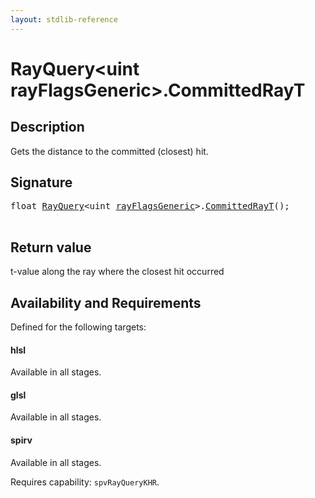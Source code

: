 ```yaml
---
layout: stdlib-reference
---
```


# RayQuery\<uint rayFlagsGeneric\>\.CommittedRayT

## Description

Gets the distance to the committed (closest) hit.



## Signature 

<pre>
<span class="code_keyword">float</span> <a href="index.html" class="code_type">RayQuery</a>&lt;<span class="code_keyword">uint</span> <a href="index.html#decl-rayFlagsGeneric" class="code_var">rayFlagsGeneric</a>&gt;.<a href="committedrayt-09c.html">CommittedRayT</a>();

</pre>

## Return value
t-value along the ray where the closest hit occurred


## Availability and Requirements

Defined for the following targets:

#### hlsl
Available in all stages.

#### glsl
Available in all stages.

#### spirv
Available in all stages.

Requires capability: `spvRayQueryKHR`.


